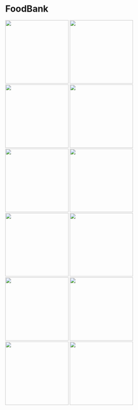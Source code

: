 # FoodBank
<img src="https://user-images.githubusercontent.com/59707019/149652990-17cf559b-7e74-4e98-9fee-28843fb60d55.png" width=200 />
<img src="https://user-images.githubusercontent.com/59707019/149653043-9f06ffb3-d0eb-40b7-802d-e73073d988fb.png" width=200 />
<img src="https://user-images.githubusercontent.com/59707019/149653135-5a35c8ad-11e6-4b63-9745-6db275bd9e5c.png" width=200 />
<img src="https://user-images.githubusercontent.com/59707019/149653134-657ef1ae-72fd-441c-b814-5d9c882b9ba0.png" width=200 />
<img src="https://user-images.githubusercontent.com/59707019/149653131-b48b669f-791e-4e58-ad24-a8716d8a901b.png" width=200 />
<img src="https://user-images.githubusercontent.com/59707019/149653136-9021fc1f-f8c6-4e67-bb53-51625b9e004e.png" width=200 />

<img src="https://user-images.githubusercontent.com/59707019/149653058-b7c5df5b-49c8-44a4-b0a7-cebfeda5f530.png" width=200 />
<img src="https://user-images.githubusercontent.com/59707019/149653074-3ea0b036-3cb5-4a78-b2ce-1b0f549bc7a0.png" width=200 />
<img src="https://user-images.githubusercontent.com/59707019/149653101-713cbb2d-90cc-4280-abfa-f35eaae1c85e.png" width=200 />
<img src="https://user-images.githubusercontent.com/59707019/149653117-c1840aa5-c5c9-49d2-8bfa-5224fa4e9056.png" width=200 />
<img src="https://user-images.githubusercontent.com/59707019/149653119-61d12a67-d4df-4735-9e76-0419a6f0ec71.png" width=200 />
<img src="https://user-images.githubusercontent.com/59707019/149653137-874c5282-4af3-4a27-8df1-00b9df904ca7.png" width=200 />



